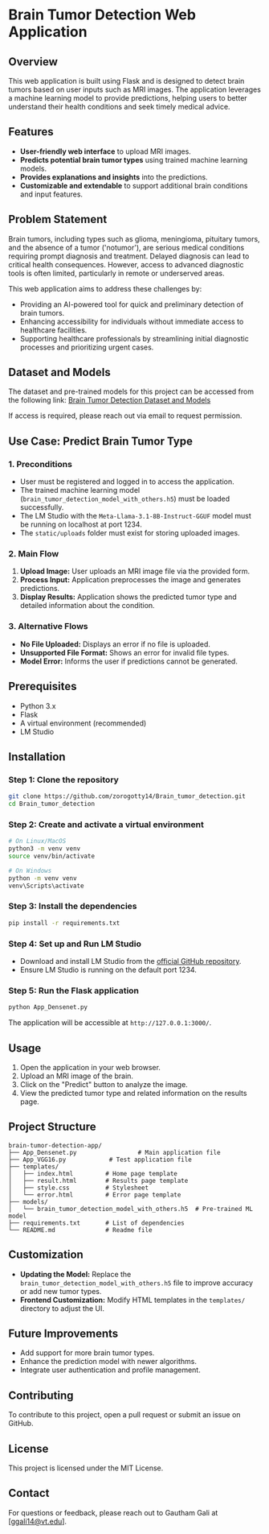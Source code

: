# Brain Tumor Detection Web Application

## Overview
This web application is built using Flask and is designed to detect brain tumors based on user inputs such as MRI images. The application leverages a machine learning model to provide predictions, helping users to better understand their health conditions and seek timely medical advice.

## Features
- **User-friendly web interface** to upload MRI images.
- **Predicts potential brain tumor types** using trained machine learning models.
- **Provides explanations and insights** into the predictions.
- **Customizable and extendable** to support additional brain conditions and input features.

## Problem Statement
Brain tumors, including types such as glioma, meningioma, pituitary tumors, and the absence of a tumor ('notumor'), are serious medical conditions requiring prompt diagnosis and treatment. Delayed diagnosis can lead to critical health consequences. However, access to advanced diagnostic tools is often limited, particularly in remote or underserved areas.

This web application aims to address these challenges by:
- Providing an AI-powered tool for quick and preliminary detection of brain tumors.
- Enhancing accessibility for individuals without immediate access to healthcare facilities.
- Supporting healthcare professionals by streamlining initial diagnostic processes and prioritizing urgent cases.

## Dataset and Models
The dataset and pre-trained models for this project can be accessed from the following link:
[Brain Tumor Detection Dataset and Models](https://drive.google.com/drive/folders/1bTH3St3Slzp2t0F7CuP-CBNfLRrP9_nL?usp=sharing)

If access is required, please reach out via email to request permission.

## Use Case: Predict Brain Tumor Type
### 1. Preconditions
- User must be registered and logged in to access the application.
- The trained machine learning model (`brain_tumor_detection_model_with_others.h5`) must be loaded successfully.
- The LM Studio with the `Meta-Llama-3.1-8B-Instruct-GGUF` model must be running on localhost at port 1234.
- The `static/uploads` folder must exist for storing uploaded images.

### 2. Main Flow
1. **Upload Image:** User uploads an MRI image file via the provided form.
2. **Process Input:** Application preprocesses the image and generates predictions.
3. **Display Results:** Application shows the predicted tumor type and detailed information about the condition.

### 3. Alternative Flows
- **No File Uploaded:** Displays an error if no file is uploaded.
- **Unsupported File Format:** Shows an error for invalid file types.
- **Model Error:** Informs the user if predictions cannot be generated.

## Prerequisites
- Python 3.x
- Flask
- A virtual environment (recommended)
- LM Studio

## Installation
### Step 1: Clone the repository
```bash
git clone https://github.com/zorogotty14/Brain_tumor_detection.git
cd Brain_tumor_detection
```

### Step 2: Create and activate a virtual environment
```bash
# On Linux/MacOS
python3 -m venv venv
source venv/bin/activate

# On Windows
python -m venv venv
venv\Scripts\activate
```

### Step 3: Install the dependencies
```bash
pip install -r requirements.txt
```

### Step 4: Set up and Run LM Studio
- Download and install LM Studio from the [official GitHub repository](https://github.com/CySBeR-Lab/HyperDstIDFormer/tree/main).
- Ensure LM Studio is running on the default port 1234.

### Step 5: Run the Flask application
```bash
python App_Densenet.py
```
The application will be accessible at `http://127.0.0.1:3000/`.

## Usage
1. Open the application in your web browser.
2. Upload an MRI image of the brain.
3. Click on the "Predict" button to analyze the image.
4. View the predicted tumor type and related information on the results page.


## Project Structure
```
brain-tumor-detection-app/
├── App_Densenet.py                 # Main application file
├── App_VGG16.py            # Test application file
├── templates/
│   ├── index.html         # Home page template
│   ├── result.html        # Results page template
│   ├── style.css          # Stylesheet
│   └── error.html         # Error page template
├── models/
│   └── brain_tumor_detection_model_with_others.h5  # Pre-trained ML model
├── requirements.txt       # List of dependencies
└── README.md              # Readme file
```

## Customization
- **Updating the Model:** Replace the `brain_tumor_detection_model_with_others.h5` file to improve accuracy or add new tumor types.
- **Frontend Customization:** Modify HTML templates in the `templates/` directory to adjust the UI.

## Future Improvements
- Add support for more brain tumor types.
- Enhance the prediction model with newer algorithms.
- Integrate user authentication and profile management.

## Contributing
To contribute to this project, open a pull request or submit an issue on GitHub.

## License
This project is licensed under the MIT License.

## Contact
For questions or feedback, please reach out to Gautham Gali at [ggali14@vt.edu].

